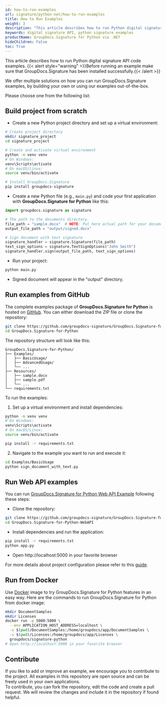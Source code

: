 ```yaml
---
id: how-to-run-examples
url: signature/python-net/how-to-run-examples
title: How to Run Examples
weight: 3
description: "This article describes how to run Python digital signature API code examples. We offer multiple solutions on how you can run GroupDocs.Signature examples, by building your own or using our examples out-of-the-box."
keywords: digital signature API, python signature examples
productName: GroupDocs.Signature for Python via .NET
hideChildren: False 
toc: True
---
```

This article describes how to run Python digital signature API code examples.
{{< alert style="warning" >}}Before running an example make sure that GroupDocs.Signature has been installed successfully.{{< /alert >}}

We offer multiple solutions on how you can run GroupDocs.Signature examples, by building your own or using our examples out-of-the-box.

Please choose one from the following list:

## Build project from scratch

* Create a new Python project directory and set up a virtual environment:

```bash
# Create project directory
mkdir signature_project
cd signature_project

# Create and activate virtual environment
python -m venv venv
# On Windows:
venv\Scripts\activate
# On macOS/Linux:
source venv/bin/activate

# Install GroupDocs.Signature
pip install groupdocs-signature
```

* Create a new Python file (e.g., `main.py`) and code your first application with **GroupDocs.Signature for Python** like this:

```python
import groupdocs.signature as signature

# The path to the documents directory.
file_path = "sample.docx"  # NOTE: Put here actual path for your document
output_file_path = "output/signed.docx"

# Sign document with text signature
signature_handler = signature.Signature(file_path)
text_sign_options = signature.TextSignOptions("John Smith")
signature_handler.sign(output_file_path, text_sign_options)
```

* Run your project:
```bash
python main.py
```

* Signed document will appear in the "output" directory.

## Run examples from GitHub

The complete examples package of **GroupDocs.Signature for Python** is hosted on [GitHub](https://github.com/groupdocs-signature/GroupDocs.Signature-for-Python). You can either download the ZIP file or clone the repository:

```bash
git clone https://github.com/groupdocs-signature/GroupDocs.Signature-for-Python
cd GroupDocs.Signature-for-Python
```

The repository structure will look like this:
```
GroupDocs.Signature-for-Python/
├── Examples/
│   ├── BasicUsage/
│   ├── AdvancedUsage/
│   └── ...
├── Resources/
│   ├── sample.docx
│   ├── sample.pdf
│   └── ...
└── requirements.txt
```

To run the examples:

1. Set up a virtual environment and install dependencies:
```bash
python -m venv venv
# On Windows:
venv\Scripts\activate
# On macOS/Linux:
source venv/bin/activate

pip install -r requirements.txt
```

2. Navigate to the example you want to run and execute it:
```bash
cd Examples/BasicUsage
python sign_document_with_text.py
```

## Run Web API examples

You can run [GroupDocs.Signature for Python Web API Example](https://github.com/groupdocs-signature/GroupDocs.Signature-for-Python-WebAPI) following these steps:

* Clone the repository:
```bash
git clone https://github.com/groupdocs-signature/GroupDocs.Signature-for-Python-WebAPI
cd GroupDocs.Signature-for-Python-WebAPI
```

* Install dependencies and run the application:
```bash
pip install -r requirements.txt
python app.py
```

* Open http://localhost:5000 in your favorite browser

For more details about project configuration please refer to this [guide](https://github.com/groupdocs-signature/GroupDocs.Signature-for-Python-WebAPI#configuration).

## Run from Docker

Use [Docker](https://www.docker.com/) image to try GroupDocs.Signature for Python features in an easy way. Here are the commands to run GroupDocs.Signature for Python from docker image:

```bash
mkdir DocumentSamples
mkdir Licenses
docker run -p 5000:5000 \
  --env APPLICATION_HOST_ADDRESS=localhost \
  -v $(pwd)/DocumentSamples:/home/groupdocs/app/DocumentSamples \
  -v $(pwd)/Licenses:/home/groupdocs/app/Licenses \
  groupdocs/signature-python
# Open http://localhost:5000 in your favorite browser
```

## Contribute

If you like to add or improve an example, we encourage you to contribute to the project. All examples in this repository are open source and can be freely used in your own applications.  
To contribute, you can fork the repository, edit the code and create a pull request. We will review the changes and include it in the repository if found helpful.
